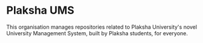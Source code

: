 # Plaksha UMS

This organisation manages repositories related to Plaksha University's novel University Management System, built by Plaksha students, for everyone.

